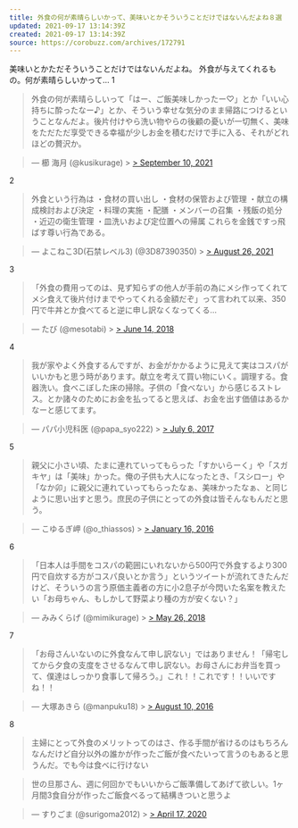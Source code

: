 ```yaml
---
title: 外食の何が素晴らしいかって、美味いとかそういうことだけではないんだよね８選
updated: 2021-09-17 13:14:39Z
created: 2021-09-17 13:14:39Z
source: https://corobuzz.com/archives/172791
---
```


美味いとかただそういうことだけではないんだよね。
外食が与えてくれるもの。何が素晴らしいかって…
1

> 外食の何が素晴らしいって「はー、ご飯美味しかったー♡」とか「いい心持ちに酔ったなー♪」とか、そういう幸せな気分のまま帰路につけるということなんだよ。後片付けやら洗い物やらの後顧の憂いが一切無く、美味をただただ享受できる幸福が少しお金を積むだけで手に入る、それがどれほどの贅沢か。

> — 櫛 海月 (@kusikurage) > [> September 10, 2021](https://twitter.com/kusikurage/status/1436338191997407244?ref_src=twsrc%5Etfw)

2
> 外食という行為は
> ・食材の買い出し
> ・食材の保管および管理
> ・献立の構成検討および決定
> ・料理の実施
> ・配膳
> ・メンバーの召集
> ・残飯の処分
> ・近辺の衛生管理
> ・皿洗いおよび定位置への帰属
> これらを金銭ですっ飛ばす尊い行為である。

> — よこねこ3D(石禁レベル3) (@3D87390350) > [> August 26, 2021](https://twitter.com/3D87390350/status/1430847054947909638?ref_src=twsrc%5Etfw)

3

> 「外食の費用ってのは、見ず知らずの他人が手前の為にメシ作ってくれてメシ食えて後片付けまでやってくれる金額だぞ」って言われて以来、350円で牛丼とか食べてると逆に申し訳なくなってくる…

> — たび (@mesotabi) > [> June 14, 2018](https://twitter.com/mesotabi/status/1007092249061044224?ref_src=twsrc%5Etfw)

4

> 我が家やよく外食するんですが、お金がかかるように見えて実はコスパがいいかもと思う時があります。献立を考えて買い物にいく。調理する。食器洗い。食べこぼした床の掃除。子供の「食べない」から感じるストレス。とか諸々のためにお金を払ってると思えば、お金を出す価値はあるかなーと感じてます。

> — パパ小児科医 (@papa_syo222) > [> July 6, 2017](https://twitter.com/papa_syo222/status/882885499769176064?ref_src=twsrc%5Etfw)

5

> 親父に小さい頃、たまに連れていってもらった「すかいらーく」や「スガキヤ」は「美味」かった。俺の子供も大人になったとき、「スシロー」や「なか卯」に親父に連れていってもらったなぁ、美味かったなぁ、と同じように思い出すと思う。庶民の子供にとっての外食は皆そんなもんだと思う。

> — こゆるぎ岬 (@o_thiassos) > [> January 16, 2016](https://twitter.com/o_thiassos/status/688349472888233984?ref_src=twsrc%5Etfw)

6

> 「日本人は手間をコスパの範囲にいれないから500円で外食するより300円で自炊する方がコスパ良いとか言う」というツイートが流れてきたんだけど、そういうの言う原価主義者の方に小2息子が今閃いた名案を教えたい「お母ちゃん、もしかして野菜より種の方が安くない？」

> — みみくらげ️ (@mimikurage) > [> May 26, 2018](https://twitter.com/mimikurage/status/1000225375140462592?ref_src=twsrc%5Etfw)

7

> 「お母さんいないのに外食なんて申し訳ない」ではありません！「帰宅してから夕食の支度をさせるなんて申し訳ない。お母さんにお弁当を買って、僕達はしっかり食事して帰ろう。」これ！！これです！！いいですね！！

> — 大塚あきら️ (@manpuku18) > [> August 10, 2016](https://twitter.com/manpuku18/status/763318788464848896?ref_src=twsrc%5Etfw)

8

> 主婦にとって外食のメリットってのはさ、作る手間が省けるのはもちろんなんだけど自分以外の誰かが作ったご飯が食べたいって言うのもあると思うんだ。でも今は食べに行けない

> 世の旦那さん、週に何回かでもいいからご飯準備してあげて欲しい。1ヶ月間3食自分が作ったご飯食べるって結構きついと思うよ

> — すりごま (@surigoma2012) > [> April 17, 2020](https://twitter.com/surigoma2012/status/1251115032957472770?ref_src=twsrc%5Etfw)